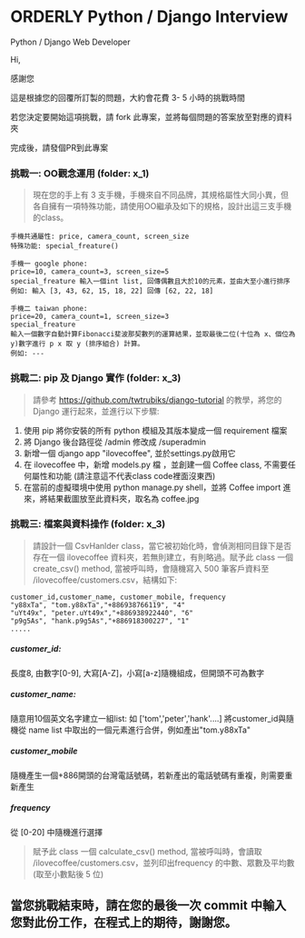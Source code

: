 # ORDERLY Python / Django Interview
Python / Django Web Developer

Hi,

感謝您

這是根據您的回覆所訂製的問題，大約會花費 3- 5 小時的挑戰時間

若您決定要開始這項挑戰，請 fork 此專案，並將每個問題的答案放至對應的資料夾

完成後，請發個PR到此專案

### 挑戰一: OO觀念運用 (folder: x_1)

> 現在您的手上有 3 支手機，手機來自不同品牌，其規格屬性大同小異，但各自擁有一項特殊功能，請使用OO繼承及如下的規格，設計出這三支手機的class。

```
手機共通屬性: price, camera_count, screen_size
特殊功能: special_freature() 

手機一 google phone:
price=10, camera_count=3, screen_size=5
special_freature 輸入一個int list, 回傳偶數且大於10的元素，並由大至小進行排序
例如: 輸入 [3, 43, 62, 15, 18, 22] 回傳 [62, 22, 18]

手機二 taiwan phone:
price=20, camera_count=1, screen_size=3
special_freature
輸入一個數字自動計算Fibonacci斐波那契數列的運算結果，並取最後二位(十位為 x、個位為 y)數字進行 p x 取 y (排序組合) 計算。
例如: ---

```


### 挑戰二: pip 及 Django 實作  (folder: x_3)

> 請參考 https://github.com/twtrubiks/django-tutorial 的教學，將您的Django 運行起來，並進行以下步驟:

1) 使用 pip 將你安裝的所有 python 模組及其版本變成一個 requirement 檔案
2) 將 Django 後台路徑從 /admin 修改成 /superadmin 
3) 新增一個 django app "ilovecoffee", 並於settings.py啟用它
4) 在 ilovecoffee 中，新增 models.py 檔 ，並創建一個 Coffee class, 不需要任何屬性和功能 (請注意這不代表class code裡面沒東西)
5) 在當前的虛擬環境中使用 python manage.py shell，並將 Coffee import 進來，將結果截圖放至此資料夾，取名為 coffee.jpg


### 挑戰三: 檔案與資料操作 (folder: x_3)
> 請設計一個 CsvHanlder class，當它被初始化時，會偵測相同目錄下是否存在一個 ilovecoffee 資料夾，若無則建立，有則略過。賦予此 class 一個 create_csv() method, 當被呼叫時，會隨機寫入 500 筆客戶資料至 /ilovecoffee/customers.csv，結構如下:
```
customer_id,customer_name, customer_mobile, frequency
"y88xTa", "tom.y88xTa","+886938766119", "4"
"uYt49x", "peter.uYt49x","+886938922440", "6"
"p9g5As", "hank.p9g5As","+886918300227", "1"
.....
````

##### customer_id:
長度8, 由數字[0-9], 大寫[A-Z]，小寫[a-z]隨機組成，但開頭不可為數字

##### customer_name: 
隨意用10個英文名字建立一組list: 如 ['tom','peter','hank'....]
將customer_id與隨機從 name list 中取出的一個元素進行合併，例如產出"tom.y88xTa"

##### customer_mobile
隨機產生一個+886開頭的台灣電話號碼，若新產出的電話號碼有重複，則需要重新產生

##### frequency
從 [0-20] 中隨機進行選擇

>
> 賦予此 class 一個 calculate_csv() method, 當被呼叫時，會讀取 /ilovecoffee/customers.csv，並列印出frequency 的中數、眾數及平均數 (取至小數點後 5 位)
>


## 當您挑戰結束時，請在您的最後一次 commit 中輸入您對此份工作，在程式上的期待，謝謝您。


